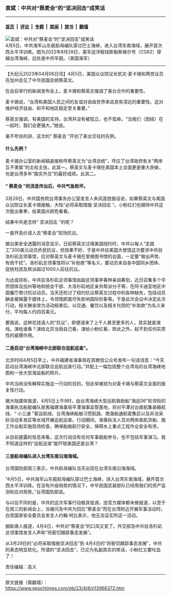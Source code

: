 ### 袁斌：中共对“蔡麦会”的“坚决回击”成笑话

---

#### [首页](../../../..?n13966372) &nbsp;|&nbsp; [评论](../../../../../epoch-comment?n13966372) &nbsp;|&nbsp; [专题](../../../../../epoch-special?n13966372) &nbsp;|&nbsp; [禁闻](../../../../../epoch-news?n13966372) &nbsp;|&nbsp; [禁书](../../../../../books?n13966372) &nbsp;|&nbsp; [翻墙](https://github.com/gfw-breaker/nogfw/blob/master/README.md?n13966372)


<div><img alt="袁斌：中共对“蔡麦会”的“坚决回击”成笑话" class="attachment-djy_600_400 size-djy_600_400 wp-post-image" src="https://i.epochtimes.com/assets/uploads/2023/04/id13966381-220828-N-YS413-8636M-.jpeg"/>
<div class="caption">
 4月5日，中共海军山东舰航母编队穿过巴士海峡，进入台湾东南海域，展开首次西太平洋训练。图为2022年8月28日，美军巡洋舰钱斯勒斯维尔号（CG62）穿越台湾海峡，远处是中共军舰。（美国海军）
</div></div><hr/><div class="post_content" id="artbody" itemprop="articleBody">
 <!-- article content begin -->
 <p>
  【大纪元2023年04月06日讯】4月5日，美国众议院议长凯文‧麦卡锡和两党议员在加州会见了中华民国总统蔡英文。
 </p>
 <p>
  在会后举行的新闻发布会上，麦卡锡和蔡英文强调了美台合作的重要性。
 </p>
 <p>
  麦卡锡说，“台湾和美国人民之间的友谊对自由世界来说具有深远的重要性。这对维护经济自由、和平和地区稳定至关重要。”
 </p>
 <p>
  蔡英文强调，有美国的支持，台湾并没有被孤立，也不孤单。“当我们（团结）在一起时，我们会更强大。”她说。
 </p>
 <p>
  毫不夸张的讲，这次的“
  <ok href="https://www.epochtimes.com/gb/tag/%E8%94%A1%E9%BA%A6%E4%BC%9A.html">
   蔡麦会
  </ok>
  ”开创了美台交往的先例。
 </p>
 <h4>
  什么先例？
 </h4>
 <p>
  麦卡锡办公室的新闻稿直接称呼蔡英文为“台湾总统”，呼应了台湾政府有关“两岸互不隶属”的主权主张。此其一。蔡英文与麦卡锡在美国本土会面更是重大突破，也是台湾多年“踏实外交”的最好成绩。此其二。
 </p>
 <h4>
  “
  <ok href="https://www.epochtimes.com/gb/tag/%E8%94%A1%E9%BA%A6%E4%BC%9A.html">
   蔡麦会
  </ok>
  ”的消息传出后，中共气急败坏。
 </h4>
 <p>
  3月29日，中共国务院台湾事务办公室发言人朱凤莲放狠话说，如果蔡英文与美国众议院议长麦卡锡接触，大陆“必将采取措施
  <ok href="https://www.epochtimes.com/gb/tag/%E5%9D%9A%E5%86%B3%E5%9B%9E%E5%87%BB.html">
   坚决回击
  </ok>
  ”。小粉红们也期待中共这次能出重拳，给美国点颜色看看。
 </p>
 <p>
  结果中共是怎样“
  <ok href="https://www.epochtimes.com/gb/tag/%E5%9D%9A%E5%86%B3%E5%9B%9E%E5%87%BB.html">
   坚决回击
  </ok>
  ”的呢？
 </p>
 <p>
  一是开高价请人去“蔡麦会”现场抗议。
 </p>
 <p>
  据台美安全透露的消息显示，日前蔡英文过境美国纽约时，中共以每人“走路工”200美元动员侨民抗议，但效果不好，于是中共驻美国大使馆这次要求中共驻洛杉矶总领事馆，应对蔡英文与麦卡锡在里根图书馆的会面，一定要“做出声势、有效干扰”。洛杉矶总领事馆将以“补助款”等名义，要动员来自各中国同乡团体、促统社团及帮派超过1000人前往抗议。
 </p>
 <p>
  为达成目标，中共驻洛杉矶总领事馆由副总领事李春林亲自筹划，近日召集多个华侨团体及加州等地和统会干部、大洛杉矶地区亲共帮派分子等，在阿卡迪亚地区中国餐厅商讨抗议动员。当天还检讨了纽约抗议蔡英文过程中的各种缺失，包括动员酬金被揭露于媒体上，令领馆颜面尽失影响国际形象等。于是此次会议中决定此次行动，相关酬金改为活动结束后，以交通、餐饮以及相关社团的“补助款”为名义来付，平均每人约四百美元。
 </p>
 <p>
  要我说，这种花钱请人的“抗议”，即便请来了上千人甚至更多的人，其实就是演戏。演给谁看？演给北京当局自己看，演给小粉红看，除此之外，起不到任何实质性的威慑作用。
 </p>
 <h4>
  二是启动“台湾海峡中北部联合巡航巡查”。
 </h4>
 <p>
  北京时间4月5日早上，中共福建省海事局在其微信公众号发布一句话消息：“今天启动台湾海峡中北部联合巡航巡查行动。”并配上一幅包括整个台湾岛的台湾海峡地图和一张大型海监船的照片。
 </p>
 <p>
  中共当局没有解释实施这一行动的目的，但此举被视为对麦卡锡与蔡英文会面的报复性行动。
 </p>
 <p>
  据大陆媒体报道，4月5日上午9时，由台湾海峡大型巡航救助船“海巡06”轮领衔的海事执法船艇编队驶离福建海事局平潭海事监管基地，将对平潭对台直航集装箱航线、“
  <ok href="https://www.epochtimes.com/gb/tag/%E5%B0%8F%E4%B8%89%E9%80%9A.html">
   小三通
  </ok>
  ”客运航线、台湾海峡船舶习惯航路、商渔船通航密集区以及非法采砂活动多发区等水域开展巡航巡查。行动期间，海事执法人员对两岸直航货船、施工作业船实施现场检查，确保船舶航行安全，保障水上重点工程作业安全有序。
 </p>
 <p>
  从目前披露的信息来看，这次行动没有任何军事舰船参与，也不包括军事演习。我不知道这样的“巡航巡查”能吓唬美国还是台湾？
 </p>
 <h4>
  三是航母编队进入台湾东南沿海海域。
 </h4>
 <p>
  台湾国防部周三表示，中共航母编队当天出现在台湾东南沿海海域。
 </p>
 <p>
  “4月5日，中共海军山东舰航母编队穿过巴士海峡，进入台湾东南海域，展开首次西太平洋训练。在没有升级局势的情况下，中华民国武装部队已经用我们的资产监测和应对局势。”台湾国防部说。
 </p>
 <p>
  与以往不同的是，中共的这次军事行动极其低调，连官方媒体都未做报道，以至于在周三的新闻会上，当被问及中共为回应“蔡麦会”而在台湾附近开展军事活动时，白宫国家安全委员会发言人约翰‧柯比表示，他无法证实所这一活动。
 </p>
 <p>
  据新唐人报道，4月4日，中共对“蔡麦会”的口风又变了。外交部及中共驻洛杉矶总领事馆发言人声称“将密切跟踪事态发展”。
 </p>
 <p>
  从3月29日的“必将采取措施坚决回击”到 4月4日的“将密切跟踪事态发展”，中共的表态明显软化。所谓的“坚决回击”，已沦为名副其实的笑话，小粉红又要吐血了！
 </p>
 <p>
  责任编辑：高义
 </p>
 <!-- article content end -->
 <div id="below_article_ad">
 </div>
</div>


---

原文链接（需翻墙）：https://www.epochtimes.com/gb/23/4/6/n13966372.htm